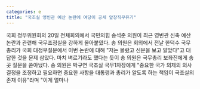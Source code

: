 ```yaml
---
categories: e
title: "국조실 영빈관 예산 논란에 여당이 공세 앞장직무유기"
---
```

국회 정무위원회의 20일 전체회의에서 국민의힘 송석준 의원이 최근 영빈관 신축 예산 논란과 관련해 국무조정실을 강하게 몰아붙였다. 송 의원은 회의에서 전날 한덕수 국무총리가 국회 대정부질문에서 이번 논란에 대해 "저는 몰랐고 신문을 보고 알았다"고 대답한 것을 문제 삼았다. 마치 벼르기라도 했다는 듯이 송 의원은 국무총리 보좌진에게 송곳 질문을 쏟아냈다. 송 의원은 박구연 국조실 국무1차장에게 "중요한 국가 의제의 의사 결정을 조정하고 필요하면 중요한 사항을 대통령과 총리가 알도록 하는 책임이 국조실의 존재 이유"라며 "이게 얼마나